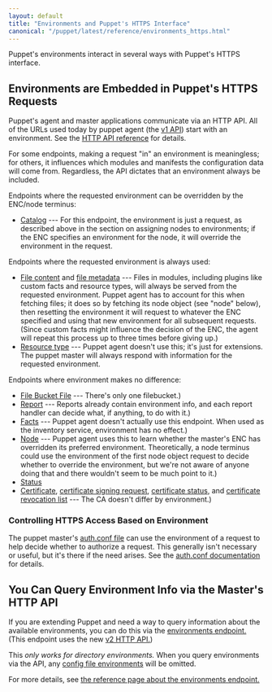 ```yaml
---
layout: default
title: "Environments and Puppet's HTTPS Interface"
canonical: "/puppet/latest/reference/environments_https.html"
---
```


[v1 api]: /references/3.6.latest/developer/file.http_api_index.html#V1_API_Services
[http_api]: /references/3.6.latest/developer/file.http_api_index.html
[auth.conf file]: ./config_file_auth.html
[config_file_envs]: ./environments_classic.html


Puppet's environments interact in several ways with Puppet's HTTPS interface.

Environments are Embedded in Puppet's HTTPS Requests
-----

Puppet's agent and master applications communicate via an HTTP API. All of the URLs used today by puppet agent (the [v1 API][]) start with an environment. See the [HTTP API reference][http_api] for details.

For some endpoints, making a request "in" an environment is meaningless; for others, it influences which modules and manifests the configuration data will come from. Regardless, the API dictates that an environment always be included.

Endpoints where the requested environment can be overridden by the ENC/node terminus:

- [Catalog](/references/3.6.latest/developer/file.http_catalog.html) --- For this endpoint, the environment is just a request, as described above in the section on assigning nodes to environments; if the ENC specifies an environment for the node, it will override the environment in the request.

Endpoints where the requested environment is always used:

- [File content](/references/3.6.latest/developer/file.http_file_content.html) and [file metadata](/references/3.6.latest/developer/file.http_file_metadata.html) --- Files in modules, including plugins like custom facts and resource types, will always be served from the requested environment. Puppet agent has to account for this when fetching files; it does so by fetching its node object (see "node" below), then resetting the environment it will request to whatever the ENC specified and using that new environment for all subsequent requests. (Since custom facts might influence the decision of the ENC, the agent will repeat this process up to three times before giving up.)
- [Resource type](/references/3.6.latest/developer/file.http_resource_type.html) --- Puppet agent doesn't use this; it's just for extensions. The puppet master will always respond with information for the requested environment.

Endpoints where environment makes no difference:

- [File Bucket File](/references/3.6.latest/developer/file.http_file_bucket_file.html) --- There's only one filebucket.)
- [Report](/references/3.6.latest/developer/file.http_report.html) --- Reports already contain environment info, and each report handler can decide what, if anything, to do with it.)
- [Facts](/references/3.6.latest/developer/file.http_facts.html) --- Puppet agent doesn't actually use this endpoint. When used as the inventory service, environment has no effect.)
- [Node](/references/3.6.latest/developer/file.http_node.html) --- Puppet agent uses this to learn whether the master's ENC has overridden its preferred environment. Theoretically, a node terminus could use the environment of the first node object request to decide whether to override the environment, but we're not aware of anyone doing that and there wouldn't seem to be much point to it.)
- [Status](/references/3.6.latest/developer/file.http_status.html)
- [Certificate](/references/3.6.latest/developer/file.http_certificate.html), [certificate signing request](/references/3.6.latest/developer/file.http_certificate_request.html), [certificate status](/references/3.6.latest/developer/file.http_certificate_status.html), and [certificate revocation list](/references/3.6.latest/developer/file.http_certificate_revocation_list.html) --- The CA doesn't differ by environment.)

### Controlling HTTPS Access Based on Environment

The puppet master's [auth.conf file][] can use the environment of a request to help decide whether to authorize a request. This generally isn't necessary or useful, but it's there if the need arises. See the [auth.conf documentation][auth.conf file] for details.

You Can Query Environment Info via the Master's HTTP API
-----

If you are extending Puppet and need a way to query information about the available environments, you can do this via the [environments endpoint.][env_endpoint] (This endpoint uses the new [v2 HTTP API.][v2_api])

This _only works for directory environments._ When you query environments via the API, any [config file environments][config_file_envs] will be omitted.

For more details, see [the reference page about the environments endpoint.][env_endpoint]

[v2_api]: /references/3.6.latest/developer/file.http_api_index.html#V2_HTTP_API
[env_endpoint]: /references/3.6.latest/developer/file.http_environments.html
